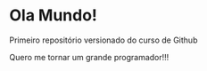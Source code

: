 # Ola Mundo!
 Primeiro repositório versionado do curso de Github

Quero me  tornar um grande programador!!! 

